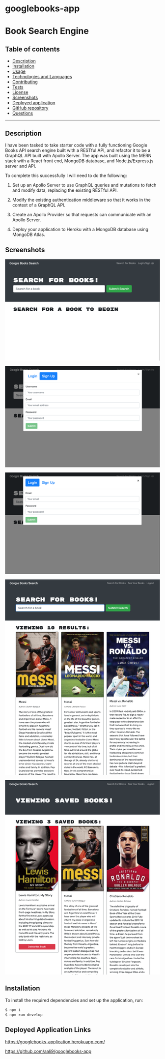 # googlebooks-app

# Book Search Engine

## Table of contents

- [Description](#description)
- [Installation](#installation)
- [Usage](#usage)
- [Technologies and Languages](#technologies-and-languages)
- [Contributing](#contributing)
- [Tests](#tests)
- [License](#license)
- [Screenshots](#screenshots)
- [Deployed application](#deployed-application)
- [GitHub repository](#github-repository)
- [Questions](#questions)

---

## Description

I have been tasked to take starter code with a fully functioning Google Books API search engine built with a RESTful API, and refactor it to be a GraphQL API built with Apollo Server. The app was built using the MERN stack with a React front end, MongoDB database, and Node.js/Express.js server and API.

To complete this successfully I will need to do the following:

1. Set up an Apollo Server to use GraphQL queries and mutations to fetch and modify data, replacing the existing RESTful API.

2. Modify the existing authentication middleware so that it works in the context of a GraphQL API.

3. Create an Apollo Provider so that requests can communicate with an Apollo Server.

4. Deploy your application to Heroku with a MongoDB database using MongoDB Atlas.

## Screenshots

![Homepage](client/public/homepage.png)

![Signup](client/public/signup.png)

![Login](client/public/login.png)

![Search Results](client/public/search-results.png)

![Saved Books](client/public/saved-books.png)

## Installation 

To install the required dependencies and set up the application, run:

```
$ npm i
$ npm run develop
```

## Deployed Application Links 

https://googlebooks-application.herokuapp.com/

https://github.com/aali9/googlebooks-app